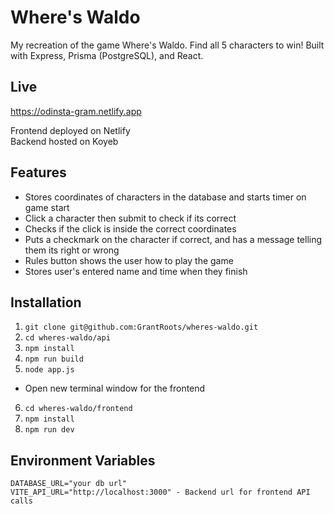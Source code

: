 # Where's Waldo

My recreation of the game Where's Waldo. Find all 5 characters to win! Built with Express, Prisma (PostgreSQL), and React.

## Live

https://odinsta-gram.netlify.app

Frontend deployed on Netlify  
Backend hosted on Koyeb

## Features

- Stores coordinates of characters in the database and starts timer on game start
- Click a character then submit to check if its correct
- Checks if the click is inside the correct coordinates
- Puts a checkmark on the character if correct, and has a message telling them its right or wrong
- Rules button shows the user how to play the game
- Stores user's entered name and time when they finish

## Installation

1. `git clone git@github.com:GrantRoots/wheres-waldo.git`
2. `cd wheres-waldo/api`
3. `npm install`
4. `npm run build`
5. `node app.js`

- Open new terminal window for the frontend

6. `cd wheres-waldo/frontend`
7. `npm install`
8. `npm run dev`

## Environment Variables

```
DATABASE_URL="your db url"
VITE_API_URL="http://localhost:3000" - Backend url for frontend API calls
```
